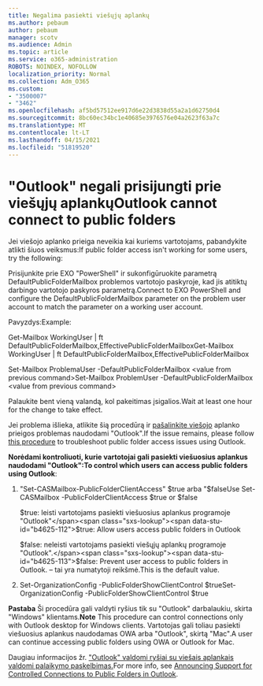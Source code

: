 ```yaml
---
title: Negalima pasiekti viešųjų aplankų
ms.author: pebaum
author: pebaum
manager: scotv
ms.audience: Admin
ms.topic: article
ms.service: o365-administration
ROBOTS: NOINDEX, NOFOLLOW
localization_priority: Normal
ms.collection: Adm_O365
ms.custom:
- "3500007"
- "3462"
ms.openlocfilehash: af5bd57512ee917d6e22d3838d55a2a1d62750d4
ms.sourcegitcommit: 8bc60ec34bc1e40685e3976576e04a2623f63a7c
ms.translationtype: MT
ms.contentlocale: lt-LT
ms.lasthandoff: 04/15/2021
ms.locfileid: "51819520"
---
```

# <a name="outlook-cannot-connect-to-public-folders"></a><span data-ttu-id="b4625-102">"Outlook" negali prisijungti prie viešųjų aplankų</span><span class="sxs-lookup"><span data-stu-id="b4625-102">Outlook cannot connect to public folders</span></span>

<span data-ttu-id="b4625-103">Jei viešojo aplanko prieiga neveikia kai kuriems vartotojams, pabandykite atlikti šiuos veiksmus:</span><span class="sxs-lookup"><span data-stu-id="b4625-103">If public folder access isn't working for some users, try the following:</span></span>

<span data-ttu-id="b4625-104">Prisijunkite prie EXO "PowerShell" ir sukonfigūruokite parametrą DefaultPublicFolderMailbox problemos vartotojo paskyroje, kad jis atitiktų darbingo vartotojo paskyros parametrą.</span><span class="sxs-lookup"><span data-stu-id="b4625-104">Connect to EXO PowerShell and configure the DefaultPublicFolderMailbox parameter on the problem user account to match the parameter on a working user account.</span></span>

<span data-ttu-id="b4625-105">Pavyzdys:</span><span class="sxs-lookup"><span data-stu-id="b4625-105">Example:</span></span>

<span data-ttu-id="b4625-106">Get-Mailbox WorkingUser | ft DefaultPublicFolderMailbox,EffectivePublicFolderMailbox</span><span class="sxs-lookup"><span data-stu-id="b4625-106">Get-Mailbox WorkingUser | ft DefaultPublicFolderMailbox,EffectivePublicFolderMailbox</span></span>

<span data-ttu-id="b4625-107">Set-Mailbox ProblemaUser -DefaultPublicFolderMailbox \<value from previous command></span><span class="sxs-lookup"><span data-stu-id="b4625-107">Set-Mailbox ProblemUser -DefaultPublicFolderMailbox \<value from previous command></span></span>

<span data-ttu-id="b4625-108">Palaukite bent vieną valandą, kol pakeitimas įsigalios.</span><span class="sxs-lookup"><span data-stu-id="b4625-108">Wait at least one hour for the change to take effect.</span></span>

<span data-ttu-id="b4625-109">Jei problema išlieka, atlikite šią procedūrą ir [pašalinkite viešojo](https://aka.ms/pfcte) aplanko prieigos problemas naudodami "Outlook".</span><span class="sxs-lookup"><span data-stu-id="b4625-109">If the issue remains, please follow [this procedure](https://aka.ms/pfcte) to troubleshoot public folder access issues using Outlook.</span></span>
 
<span data-ttu-id="b4625-110">**Norėdami kontroliuoti, kurie vartotojai gali pasiekti viešuosius aplankus naudodami "Outlook":**</span><span class="sxs-lookup"><span data-stu-id="b4625-110">**To control which users can access public folders using Outlook**:</span></span>

1.  <span data-ttu-id="b4625-111"><mailboxname>"Set-CASMailbox-PublicFolderClientAccess" $true arba "$false</span><span class="sxs-lookup"><span data-stu-id="b4625-111">Use Set-CASMailbox <mailboxname> -PublicFolderClientAccess $true or $false</span></span>  
      
    <span data-ttu-id="b4625-112">$true: leisti vartotojams pasiekti viešuosius aplankus programoje "Outlook"</span><span class="sxs-lookup"><span data-stu-id="b4625-112">$true: Allow users access public folders in Outlook</span></span>  
      
    <span data-ttu-id="b4625-113">$false: neleisti vartotojams pasiekti viešųjų aplankų programoje "Outlook".</span><span class="sxs-lookup"><span data-stu-id="b4625-113">$false: Prevent user access to public folders in Outlook.</span></span> <span data-ttu-id="b4625-114">– tai yra numatytoji reikšmė.</span><span class="sxs-lookup"><span data-stu-id="b4625-114">This is the default value.</span></span>  
        
2.  <span data-ttu-id="b4625-115">Set-OrganizationConfig -PublicFolderShowClientControl $true</span><span class="sxs-lookup"><span data-stu-id="b4625-115">Set-OrganizationConfig -PublicFolderShowClientControl $true</span></span>   
      
<span data-ttu-id="b4625-116">**Pastaba** Ši procedūra gali valdyti ryšius tik su "Outlook" darbalaukiu, skirta "Windows" klientams.</span><span class="sxs-lookup"><span data-stu-id="b4625-116">**Note** This procedure can control connections only with Outlook desktop for Windows clients.</span></span> <span data-ttu-id="b4625-117">Vartotojas gali toliau pasiekti viešuosius aplankus naudodamas OWA arba "Outlook", skirtą "Mac".</span><span class="sxs-lookup"><span data-stu-id="b4625-117">A user can continue accessing public folders using OWA or Outlook for Mac.</span></span>
 
<span data-ttu-id="b4625-118">Daugiau informacijos žr. ["Outlook" valdomi ryšiai su viešais aplankais valdomi palaikymo paskelbimas.](https://aka.ms/controlpf)</span><span class="sxs-lookup"><span data-stu-id="b4625-118">For more info, see [Announcing Support for Controlled Connections to Public Folders in Outlook](https://aka.ms/controlpf).</span></span>